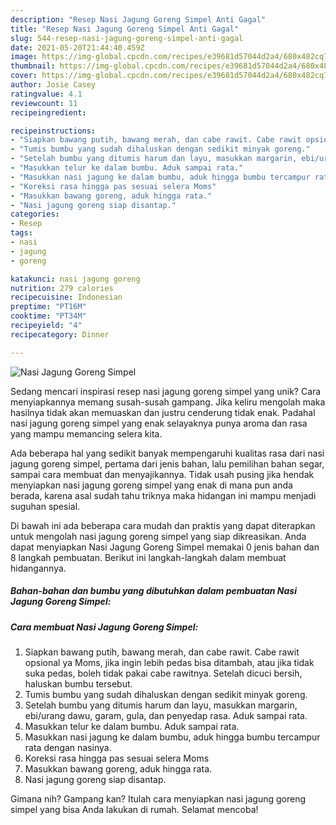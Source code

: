```yaml
---
description: "Resep Nasi Jagung Goreng Simpel Anti Gagal"
title: "Resep Nasi Jagung Goreng Simpel Anti Gagal"
slug: 544-resep-nasi-jagung-goreng-simpel-anti-gagal
date: 2021-05-20T21:44:40.459Z
image: https://img-global.cpcdn.com/recipes/e39681d57044d2a4/680x482cq70/nasi-jagung-goreng-simpel-foto-resep-utama.jpg
thumbnail: https://img-global.cpcdn.com/recipes/e39681d57044d2a4/680x482cq70/nasi-jagung-goreng-simpel-foto-resep-utama.jpg
cover: https://img-global.cpcdn.com/recipes/e39681d57044d2a4/680x482cq70/nasi-jagung-goreng-simpel-foto-resep-utama.jpg
author: Josie Casey
ratingvalue: 4.1
reviewcount: 11
recipeingredient:

recipeinstructions:
- "Siapkan bawang putih, bawang merah, dan cabe rawit. Cabe rawit opsional ya Moms, jika ingin lebih pedas bisa ditambah, atau jika tidak suka pedas, boleh tidak pakai cabe rawitnya. Setelah dicuci bersih, haluskan bumbu tersebut."
- "Tumis bumbu yang sudah dihaluskan dengan sedikit minyak goreng."
- "Setelah bumbu yang ditumis harum dan layu, masukkan margarin, ebi/urang dawu, garam, gula, dan penyedap rasa. Aduk sampai rata."
- "Masukkan telur ke dalam bumbu. Aduk sampai rata."
- "Masukkan nasi jagung ke dalam bumbu, aduk hingga bumbu tercampur rata dengan nasinya."
- "Koreksi rasa hingga pas sesuai selera Moms"
- "Masukkan bawang goreng, aduk hingga rata."
- "Nasi jagung goreng siap disantap."
categories:
- Resep
tags:
- nasi
- jagung
- goreng

katakunci: nasi jagung goreng 
nutrition: 279 calories
recipecuisine: Indonesian
preptime: "PT16M"
cooktime: "PT34M"
recipeyield: "4"
recipecategory: Dinner

---
```



![Nasi Jagung Goreng Simpel](https://img-global.cpcdn.com/recipes/e39681d57044d2a4/680x482cq70/nasi-jagung-goreng-simpel-foto-resep-utama.jpg)

Sedang mencari inspirasi resep nasi jagung goreng simpel yang unik? Cara menyiapkannya memang susah-susah gampang. Jika keliru mengolah maka hasilnya tidak akan memuaskan dan justru cenderung tidak enak. Padahal nasi jagung goreng simpel yang enak selayaknya punya aroma dan rasa yang mampu memancing selera kita.

Ada beberapa hal yang sedikit banyak mempengaruhi kualitas rasa dari nasi jagung goreng simpel, pertama dari jenis bahan, lalu pemilihan bahan segar, sampai cara membuat dan menyajikannya. Tidak usah pusing jika hendak menyiapkan nasi jagung goreng simpel yang enak di mana pun anda berada, karena asal sudah tahu triknya maka hidangan ini mampu menjadi suguhan spesial.




Di bawah ini ada beberapa cara mudah dan praktis yang dapat diterapkan untuk mengolah nasi jagung goreng simpel yang siap dikreasikan. Anda dapat menyiapkan Nasi Jagung Goreng Simpel memakai 0 jenis bahan dan 8 langkah pembuatan. Berikut ini langkah-langkah dalam membuat hidangannya.

<!--inarticleads1-->

##### Bahan-bahan dan bumbu yang dibutuhkan dalam pembuatan Nasi Jagung Goreng Simpel:





<!--inarticleads2-->

##### Cara membuat Nasi Jagung Goreng Simpel:

1. Siapkan bawang putih, bawang merah, dan cabe rawit. Cabe rawit opsional ya Moms, jika ingin lebih pedas bisa ditambah, atau jika tidak suka pedas, boleh tidak pakai cabe rawitnya. Setelah dicuci bersih, haluskan bumbu tersebut.
1. Tumis bumbu yang sudah dihaluskan dengan sedikit minyak goreng.
1. Setelah bumbu yang ditumis harum dan layu, masukkan margarin, ebi/urang dawu, garam, gula, dan penyedap rasa. Aduk sampai rata.
1. Masukkan telur ke dalam bumbu. Aduk sampai rata.
1. Masukkan nasi jagung ke dalam bumbu, aduk hingga bumbu tercampur rata dengan nasinya.
1. Koreksi rasa hingga pas sesuai selera Moms
1. Masukkan bawang goreng, aduk hingga rata.
1. Nasi jagung goreng siap disantap.




Gimana nih? Gampang kan? Itulah cara menyiapkan nasi jagung goreng simpel yang bisa Anda lakukan di rumah. Selamat mencoba!
